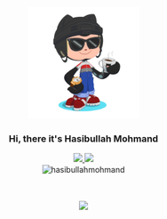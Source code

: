 <div id="header" align="center">
  <img src="https://raw.githubusercontent.com/AhmedFathyDev/AhmedFathyDev/main/GitHub.png" alt="GitHub Octocat Drinking a Cup of Coffee" height="200">
  <div align=center>
    <h3>Hi, there it's Hasibullah Mohmand</h3>
  </div>
  <div id="badges">
    <a href="https://www.linkedin.com/in/hasibullah-mohmand" target="_blank">
      <img src="https://skillicons.dev/icons?i=linkedin" />
    </a>
    <a href="https://www.instagram.com/hasibullah.mohmand/" target="_blank">
      <img src="https://skillicons.dev/icons?i=instagram" />
    </a>
  </div>
</div>
<div align="center">
  <img align="center" src="https://github-readme-stats.vercel.app/api?username=hasibullahmohmand&include_all_commits=true&count_private=true&show_icons=true&line_height=20&title_color=7A7ADB&icon_color=2234AE&text_color=D3D3D3&bg_color=0,000000,130F40" alt="hasibullahmohmand">
</div>
<br>
<br>

<p align="center">
  <a href="https://skillicons.dev">
    <img src="https://skillicons.dev/icons?i=html,css,js,bootstrap,cs,python,java" />
  </a>
</p>
